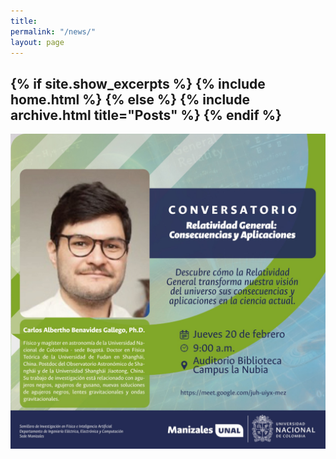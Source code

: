 ```yaml
---
title: 
permalink: "/news/"
layout: page
---
```


{% if site.show_excerpts %}
  {% include home.html %}
{% else %}
  {% include archive.html title="Posts" %}
{% endif %}
-------------------------------------------------------------

![advertisement](/assets/UNManizales.JPG)
